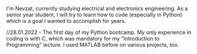 I'm Nevzat, currently studying electrical and electronics engineering. As a senior year student, I will try to learn how to code (especially in Python) 
which is a goal I wanted to accomplish for years.

//28.01.2022 - The first day of my Python bootcamp. My only experience in coding is with C, which was mandatory for my "Introduction to Programming" lecture. I used MATLAB
before on various projects, too.
